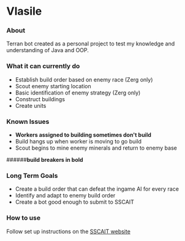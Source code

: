 # Vlasile

### About

Terran bot created as a personal project to test my knowledge and understanding of Java and OOP.

### What it can currently do
* Establish build order based on enemy race (Zerg only)
* Scout enemy starting location
* Basic identification of enemy strategy (Zerg only)
* Construct buildings
* Create units

### Known Issues
* **Workers assigned to building sometimes don't build**
* Build hangs up when worker is moving to go build
* Scout begins to mine enemy minerals and return to enemy base

######**build breakers in bold**

### Long Term Goals
* Create a build order that can defeat the ingame AI for every race
* Identify and adapt to enemy build order
* Create a bot good enough to submit to SSCAIT

### How to use
Follow set up instructions on the [SSCAIT website](https://sscaitournament.com/index.php?action=tutorial)





